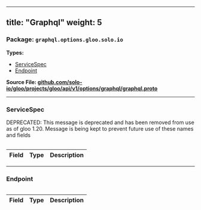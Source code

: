 
---
title: "Graphql"
weight: 5
---

<!-- Code generated by solo-kit. DO NOT EDIT. -->


### Package: `graphql.options.gloo.solo.io` 
**Types:**


- [ServiceSpec](#servicespec)
- [Endpoint](#endpoint-1)
  



**Source File: [github.com/solo-io/gloo/projects/gloo/api/v1/options/graphql/graphql.proto](https://github.com/solo-io/gloo/blob/main/projects/gloo/api/v1/options/graphql/graphql.proto)**





---
### ServiceSpec

 
DEPRECATED: This message is deprecated and has been removed from use as of gloo 1.20. Message is being kept to prevent future use of these names and fields

```yaml

```

| Field | Type | Description |
| ----- | ---- | ----------- | 




---
### Endpoint



```yaml

```

| Field | Type | Description |
| ----- | ---- | ----------- | 





<!-- Start of HubSpot Embed Code -->
<script type="text/javascript" id="hs-script-loader" async defer src="//js.hs-scripts.com/5130874.js"></script>
<!-- End of HubSpot Embed Code -->
